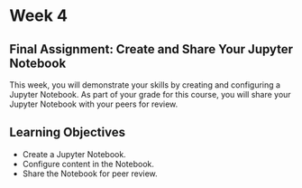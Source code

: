 # Week 4

## Final Assignment: Create and Share Your Jupyter Notebook

This week, you will demonstrate your skills by creating and configuring a Jupyter Notebook. As part of your grade for this course, you will share your Jupyter Notebook with your peers for review.

## Learning Objectives

- Create a Jupyter Notebook.
- Configure content in the Notebook.
- Share the Notebook for peer review.
